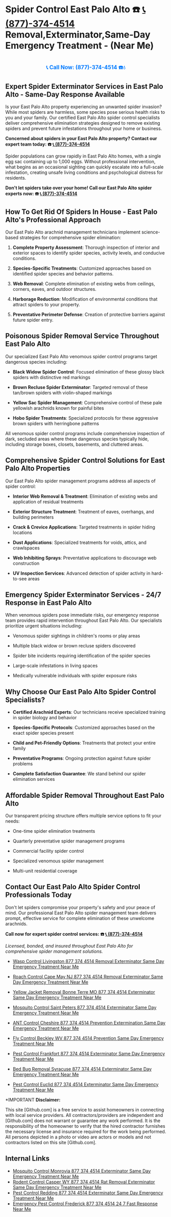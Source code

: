 # Spider Control East Palo Alto ☎️ [📞 (877)-374-4514](https://pest-control-4514.netlify.app) Removal,Exterminator,Same-Day Emergency Treatment - (Near Me)
# 

<p align="center" style="font-size: 1.2em; font-weight: bold; margin: 20px 0;">
  <a href="https://pest-control-4514.netlify.app" target="_blank" style="color: #007BFF; text-decoration: none;">📞 Call Now: (877)-374-4514 ☎️💧</a>
</p>

## Expert Spider Exterminator Services in East Palo Alto - Same-Day Response Available

Is your East Palo Alto property experiencing an unwanted spider invasion? While most spiders are harmless, some species pose serious health risks to you and your family. Our certified East Palo Alto spider control specialists deliver comprehensive elimination strategies designed to remove existing spiders and prevent future infestations throughout your home or business.

**Concerned about spiders in your East Palo Alto property? Contact our expert team today: ☎️ [📞 (877)-374-4514](https://pest-control-4514.netlify.app)**

Spider populations can grow rapidly in East Palo Alto homes, with a single egg sac containing up to 1,000 eggs. Without professional intervention, what begins as an occasional sighting can quickly escalate into a full-scale infestation, creating unsafe living conditions and psychological distress for residents.

**Don't let spiders take over your home! Call our East Palo Alto spider experts now: ☎️ [📞 (877)-374-4514](https://pest-control-4514.netlify.app)**

## How To Get Rid Of Spiders In House - East Palo Alto's Professional Approach

Our East Palo Alto arachnid management technicians implement science-based strategies for comprehensive spider elimination:

1. **Complete Property Assessment**: Thorough inspection of interior and exterior spaces to identify spider species, activity levels, and conducive conditions.

2. **Species-Specific Treatments**: Customized approaches based on identified spider species and behavior patterns.

3. **Web Removal**: Complete elimination of existing webs from ceilings, corners, eaves, and outdoor structures.

4. **Harborage Reduction**: Modification of environmental conditions that attract spiders to your property.

5. **Preventative Perimeter Defense**: Creation of protective barriers against future spider entry.

## Poisonous Spider Removal Service Throughout East Palo Alto

Our specialized East Palo Alto venomous spider control programs target dangerous species including:

- **Black Widow Spider Control**: Focused elimination of these glossy black spiders with distinctive red markings

- **Brown Recluse Spider Exterminator**: Targeted removal of these tan/brown spiders with violin-shaped markings

- **Yellow Sac Spider Management**: Comprehensive control of these pale yellowish arachnids known for painful bites

- **Hobo Spider Treatments**: Specialized protocols for these aggressive brown spiders with herringbone patterns

All venomous spider control programs include comprehensive inspection of dark, secluded areas where these dangerous species typically hide, including storage boxes, closets, basements, and cluttered areas.

## Comprehensive Spider Control Solutions for East Palo Alto Properties

Our East Palo Alto spider management programs address all aspects of spider control:

- **Interior Web Removal & Treatment**: Elimination of existing webs and application of residual treatments

- **Exterior Structure Treatment**: Treatment of eaves, overhangs, and building perimeters

- **Crack & Crevice Applications**: Targeted treatments in spider hiding locations

- **Dust Applications**: Specialized treatments for voids, attics, and crawlspaces

- **Web Inhibiting Sprays**: Preventative applications to discourage web construction

- **UV Inspection Services**: Advanced detection of spider activity in hard-to-see areas

## Emergency Spider Exterminator Services - 24/7 Response in East Palo Alto

When venomous spiders pose immediate risks, our emergency response team provides rapid intervention throughout East Palo Alto. Our specialists prioritize urgent situations including:

- Venomous spider sightings in children's rooms or play areas

- Multiple black widow or brown recluse spiders discovered

- Spider bite incidents requiring identification of the spider species

- Large-scale infestations in living spaces

- Medically vulnerable individuals with spider exposure risks

## Why Choose Our East Palo Alto Spider Control Specialists?

- **Certified Arachnid Experts**: Our technicians receive specialized training in spider biology and behavior

- **Species-Specific Protocols**: Customized approaches based on the exact spider species present

- **Child and Pet-Friendly Options**: Treatments that protect your entire family

- **Preventative Programs**: Ongoing protection against future spider problems

- **Complete Satisfaction Guarantee**: We stand behind our spider elimination services

## Affordable Spider Removal Throughout East Palo Alto

Our transparent pricing structure offers multiple service options to fit your needs:

- One-time spider elimination treatments

- Quarterly preventative spider management programs

- Commercial facility spider control

- Specialized venomous spider management

- Multi-unit residential coverage

## Contact Our East Palo Alto Spider Control Professionals Today

Don't let spiders compromise your property's safety and your peace of mind. Our professional East Palo Alto spider management team delivers prompt, effective service for complete elimination of these unwelcome arachnids.

**Call now for expert spider control services: ☎️ [📞 (877)-374-4514](https://pest-control-4514.netlify.app)**

*Licensed, bonded, and insured throughout East Palo Alto for comprehensive spider management solutions.*


- [Wasp Control Livingston 877 374 4514 Removal Exterminator Same Day Emergency Treatment Near Me](https://github.com/allyoucaneatsushiin/plumbing-texas/blob/main/Wasp-Control-Livingston-877-374-4514-Removal-Exterminator-Same-Day-Emergency-Treatment-Near-Me.md)
- [Roach Control Cape May NJ 877 374 4514 Removal Exterminator Same Day Emergency Treatment Near Me](https://github.com/allyoucaneatsushiin/plumbing-texas/blob/main/Roach-Control-Cape-May-NJ-877-374-4514-Removal-Exterminator-Same-Day-Emergency-Treatment-Near-Me.md)
- [Yellow Jacket Removal Bonne Terre MO 877 374 4514 Exterminator Same Day Emergency Treatment Near Me](https://github.com/allyoucaneatsushiin/plumbing-texas/blob/main/Yellow-Jacket-Removal-Bonne-Terre-MO-877-374-4514-Exterminator-Same-Day-Emergency-Treatment-Near-Me.md)


- [Mosquito Control Saint Peters 877 374 4514 Exterminator Same Day Emergency Treatment Near Me](https://github.com/allyoucaneatsushiin/plumbing-texas/blob/main/Mosquito-Control-Saint-Peters-877-374-4514-Exterminator-Same-Day-Emergency-Treatment-Near-Me.md)
- [ANT Control Cheshire 877 374 4514 Prevention Extermination Same Day Emergency Treatment Near Me](https://github.com/allyoucaneatsushiin/plumbing-texas/blob/main/ANT-Control-Cheshire-877-374-4514-Prevention-Extermination-Same-Day-Emergency-Treatment-Near-Me.md)
- [Fly Control Beckley WV 877 374 4514 Prevention Same Day Emergency Treatment Near Me](https://github.com/allyoucaneatsushiin/plumbing-texas/blob/main/Fly-Control-Beckley-WV-877-374-4514-Prevention-Same-Day-Emergency-Treatment-Near-Me.md)


- [Pest Control Frankfort 877 374 4514 Exterminator Same Day Emergency Treatment Near Me](https://github.com/allyoucaneatsushiin/plumbing-texas/blob/main/Pest-Control-Frankfort-877-374-4514-Exterminator-Same-Day-Emergency-Treatment-Near-Me.md)
- [Bed Bug Removal Syracuse 877 374 4514 Exterminator Same Day Emergency Treatment Near Me](https://github.com/allyoucaneatsushiin/plumbing-texas/blob/main/Bed-Bug-Removal-Syracuse-877-374-4514-Exterminator-Same-Day-Emergency-Treatment-Near-Me.md)
- [Pest Control Euclid 877 374 4514 Exterminator Same Day Emergency Treatment Near Me](https://github.com/allyoucaneatsushiin/plumbing-texas/blob/main/Pest-Control-Euclid-877-374-4514-Exterminator-Same-Day-Emergency-Treatment-Near-Me.md)


*IMPORTANT **Disclaimer:**  

This site [Github.com] is a free service to assist homeowners in connecting with local service providers. All contractors/providers are independent and [Github.com] does not warrant or guarantee any work performed. It is the responsibility of the homeowner to verify that the hired contractor furnishes the necessary license and insurance required for the work being performed. All persons depicted in a photo or video are actors or models and not contractors listed on this site [Github.com].


## Internal Links
- [Mosquito Control Monrovia 877 374 4514 Exterminator Same Day Emergency Treatment Near Me](https://github.com/allyoucaneatsushiin/plumbing-texas/blob/main/Mosquito-Control-Monrovia-877-374-4514-Exterminator-Same-Day-Emergency-Treatment-Near-Me.md)
- [Rodent Control Casper WY 877 374 4514 Rat Removal Exterminator Same Day Emergency Treatment Near Me](https://github.com/allyoucaneatsushiin/plumbing-texas/blob/main/Rodent-Control-Casper-WY-877-374-4514-Rat-Removal-Exterminator-Same-Day-Emergency-Treatment-Near-Me.md)
- [Pest Control Redding 877 374 4514 Exterminator Same Day Emergency Treatment Near Me](https://github.com/allyoucaneatsushiin/plumbing-texas/blob/main/Pest-Control-Redding-877-374-4514-Exterminator-Same-Day-Emergency-Treatment-Near-Me.md)
- [Emergency Pest Control Frederick 877 374 4514 24 7 Fast Response Near Me](https://github.com/allyoucaneatsushiin/plumbing-texas/blob/main/Emergency-Pest-Control-Frederick-877-374-4514-24-7-Fast-Response-Near-Me.md)
